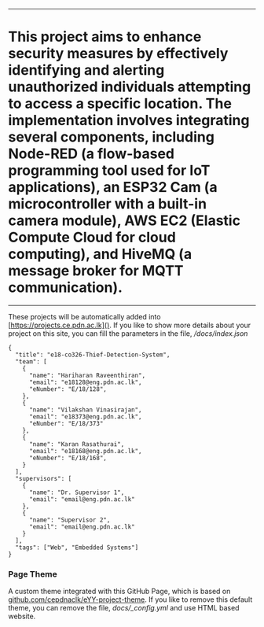 ___
# This project aims to enhance security measures by effectively identifying and alerting unauthorized individuals attempting to access a specific location. The implementation involves integrating several components, including Node-RED (a flow-based programming tool used for IoT applications), an ESP32 Cam (a microcontroller with a built-in camera module), AWS EC2 (Elastic Compute Cloud for cloud computing), and HiveMQ (a message broker for MQTT communication).
___


These projects will be automatically added into [https://projects.ce.pdn.ac.lk](). If you like to show more details about your project on this site, you can fill the parameters in the file, _/docs/index.json_

```
{
  "title": "e18-co326-Thief-Detection-System",
  "team": [
    {
      "name": "Hariharan Raveenthiran",
      "email": "e18128@eng.pdn.ac.lk",
      "eNumber": "E/18/128",
    },
    {
      "name": "Vilakshan Vinasirajan",
      "email": "e18373@eng.pdn.ac.lk",
      "eNumber": "E/18/373"
    },
    {
      "name": "Karan Rasathurai",
      "email": "e18168@eng.pdn.ac.lk",
      "eNumber": "E/18/168",
    }
  ],
  "supervisors": [
    {
      "name": "Dr. Supervisor 1",
      "email": "email@eng.pdn.ac.lk"
    },
    {
      "name": "Supervisor 2",
      "email": "email@eng.pdn.ac.lk"
    }
  ],
  "tags": ["Web", "Embedded Systems"]
}
```


### Page Theme

A custom theme integrated with this GitHub Page, which is based on [github.com/cepdnaclk/eYY-project-theme](https://github.com/cepdnaclk/eYY-project-theme). If you like to remove this default theme, you can remove the file, _docs/\_config.yml_ and use HTML based website.
